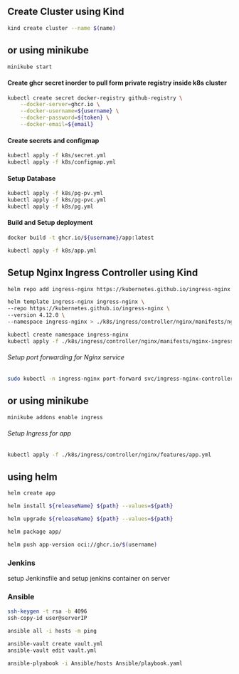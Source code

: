 ## Create Cluster using Kind
```bash
kind create cluster --name $(name)
```
## or using minikube
```bash
minikube start
```
#### Create ghcr secret inorder to pull form private registry inside k8s cluster
```bash
kubectl create secret docker-registry github-registry \
	--docker-server=ghcr.io \
	--docker-username=${username} \
	--docker-password=${token} \
	--docker-email=${email}
```
#### Create secrets and configmap
```bash
kubectl apply -f k8s/secret.yml
kubectl apply -f k8s/configmap.yml
```
#### Setup Database
```bash
kubectl apply -f k8s/pg-pv.yml
kubectl apply -f k8s/pg-pvc.yml
kubectl apply -f k8s/pg.yml
```
#### Build and Setup deployment
```bash
docker build -t ghcr.io/${username}/app:latest
```
```bash
kubectl apply -f k8s/app.yml
```
## Setup Nginx Ingress Controller using Kind
```bash
helm repo add ingress-nginx https://kubernetes.github.io/ingress-nginx
```
```bash
helm template ingress-nginx ingress-nginx \
--repo https://kubernetes.github.io/ingress-nginx \
--version 4.12.0 \
--namespace ingress-nginx > ./k8s/ingress/controller/nginx/manifests/nginx-ingress.1.12.0.yml
```
```bash
kubectl create namespace ingress-nginx
kubectl apply -f ./k8s/ingress/controller/nginx/manifests/nginx-ingress.1.12.0.yaml
```
###### Setup port forwarding for Nginx service
```bash
sudo kubectl -n ingress-nginx port-forward svc/ingress-nginx-controller 443
```
## or using minikube
```bash
minikube addons enable ingress
```
###### Setup Ingress for app
```bash
kubectl apply -f ./k8s/ingress/controller/nginx/features/app.yml
```


## using helm
```bash
helm create app
```
```bash
helm install ${releaseName} ${path} --values=${path}
```
```bash
helm upgrade ${releaseName} ${path} --values=${path}
```
```bash
helm package app/
```
```bash
helm push app-version oci://ghcr.io/$(username)
```


### Jenkins
setup Jenkinsfile and setup jenkins container on server


### Ansible
```bash
ssh-keygen -t rsa -b 4096
ssh-copy-id user@serverIP
```
```bash
ansible all -i hosts -m ping
```
```bash
ansible-vault create vault.yml
ansible-vault edit vault.yml
```
```bash
ansible-plyabook -i Ansible/hosts Ansible/playbook.yaml
```